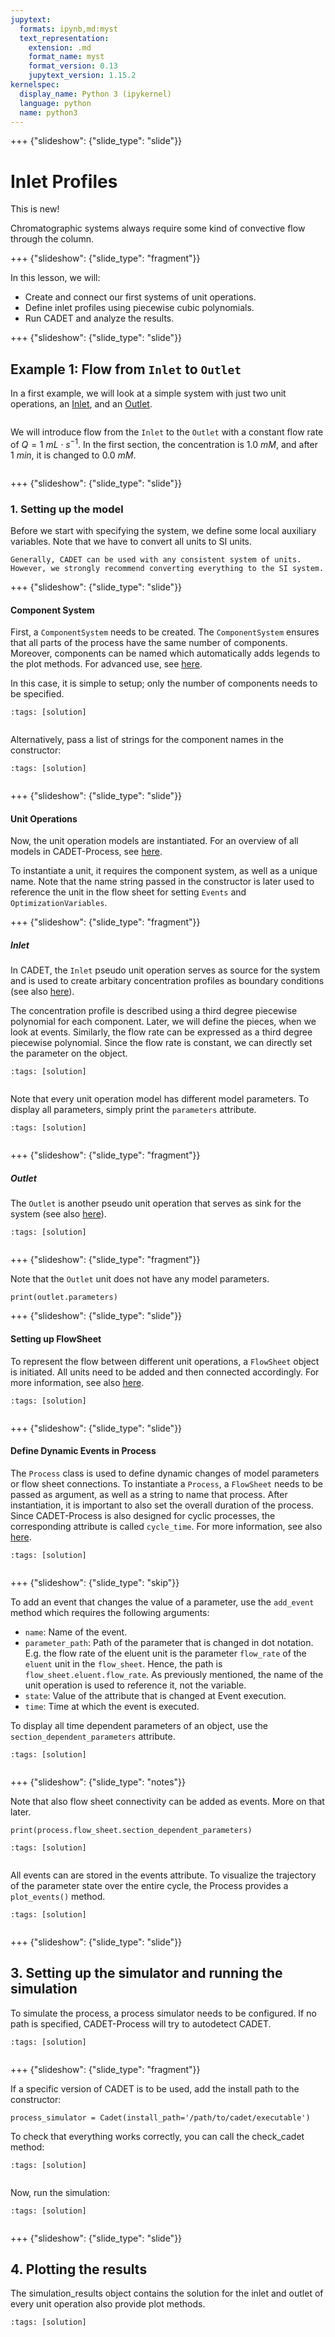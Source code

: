 ```yaml
---
jupytext:
  formats: ipynb,md:myst
  text_representation:
    extension: .md
    format_name: myst
    format_version: 0.13
    jupytext_version: 1.15.2
kernelspec:
  display_name: Python 3 (ipykernel)
  language: python
  name: python3
---
```


+++ {"slideshow": {"slide_type": "slide"}}

# Inlet Profiles

This is new!

Chromatographic systems always require some kind of convective flow through the column.

+++ {"slideshow": {"slide_type": "fragment"}}

In this lesson, we will:
- Create and connect our first systems of unit operations.
- Define inlet profiles using piecewise cubic polynomials.
- Run CADET and analyze the results.

+++ {"slideshow": {"slide_type": "slide"}}

## Example 1: Flow from `Inlet` to `Outlet`

In a first example, we will look at a simple system with just two unit operations, an [Inlet](https://cadet-process.readthedocs.io/en/latest/reference/generated/CADETProcess.processModel.Inlet.html), and an [Outlet](https://cadet-process.readthedocs.io/en/latest/reference/generated/CADETProcess.processModel.Outlet.html).

```{figure} ./resources/IO.png
```

We will introduce flow from the `Inlet` to the `Outlet` with a constant flow rate of $Q = 1~mL \cdot s^{-1}$.
In the first section, the concentration is $1.0~mM$, and after $1~min$, it is changed to $0.0~mM$.

```{figure} ./resources/step.png
```

+++ {"slideshow": {"slide_type": "slide"}}

### 1. Setting up the model

Before we start with specifying the system, we define some local auxiliary variables.
Note that we have to convert all units to SI units.


```{note}
Generally, CADET can be used with any consistent system of units.
However, we strongly recommend converting everything to the SI system.
```

+++ {"slideshow": {"slide_type": "slide"}}

#### Component System

First, a `ComponentSystem` needs to be created.
The `ComponentSystem` ensures that all parts of the process have the same number of components.
Moreover, components can be named which automatically adds legends to the plot methods.
For advanced use, see [here](https://cadet-process.readthedocs.io/en/latest/reference/process_model/component_system.html).

In this case, it is simple to setup; only the number of components needs to be specified.

```{code-cell}
:tags: [solution]


```

Alternatively, pass a list of strings for the component names in the constructor:

```{code-cell}
:tags: [solution]


```

+++ {"slideshow": {"slide_type": "slide"}}

#### Unit Operations

Now, the unit operation models are instantiated.
For an overview of all models in CADET-Process, see [here](https://cadet-process.readthedocs.io/en/latest/reference/process_model/unit_operation_models.html).

To instantiate a unit, it requires the component system, as well as a unique name.
Note that the name string passed in the constructor is later used to reference the unit in the flow sheet for setting `Events` and `OptimizationVariables`.

+++ {"slideshow": {"slide_type": "fragment"}}

##### Inlet

In CADET, the `Inlet` pseudo unit operation serves as source for the system and is used to create arbitary concentration profiles as boundary conditions (see also [here](https://cadet-process.readthedocs.io/en/latest/reference/generated/CADETProcess.processModel.Inlet.html)).

The concentration profile is described using a third degree piecewise polynomial for each component.
Later, we will define the pieces, when we look at events.
Similarly, the flow rate can be expressed as a third degree piecewise polynomial.
Since the flow rate is constant, we can directly set the parameter on the object.

```{code-cell}
:tags: [solution]


```

Note that every unit operation model has different model parameters.
To display all parameters, simply print the `parameters` attribute.

```{code-cell}
:tags: [solution]


```

+++ {"slideshow": {"slide_type": "fragment"}}

##### Outlet
The `Outlet` is another pseudo unit operation that serves as sink for the system (see also [here](https://cadet.github.io/master/modelling/unit_operations/outlet)).

```{code-cell}
:tags: [solution]


```

+++ {"slideshow": {"slide_type": "fragment"}}

Note that the `Outlet` unit does not have any model parameters.

```{code-cell}
print(outlet.parameters)
```

+++ {"slideshow": {"slide_type": "slide"}}

#### Setting up FlowSheet

To represent the flow between different unit operations, a `FlowSheet` object is initiated. All units need to be added and then connected accordingly. For more information, see also [here](https://cadet-process.readthedocs.io/en/latest/reference/process_model/flow_sheet.html).

```{code-cell}
:tags: [solution]


```

+++ {"slideshow": {"slide_type": "slide"}}

#### Define Dynamic Events in Process

The `Process` class is used to define dynamic changes of model parameters or flow sheet connections.
To instantiate a `Process`, a `FlowSheet` needs to be passed as argument, as well as a string to name that process.
After instantiation, it is important to also set the overall duration of the process.
Since CADET-Process is also designed for cyclic processes, the corresponding attribute is called `cycle_time`.
For more information, see also [here](https://cadet.github.io/master/modelling/unit_operations/outlet).

```{code-cell}
:tags: [solution]


```

+++ {"slideshow": {"slide_type": "skip"}}

To add an event that changes the value of a parameter, use the `add_event` method which requires the following arguments:
- `name`: Name of the event.
- `parameter_path`: Path of the parameter that is changed in dot notation. E.g. the flow rate of the eluent unit is the parameter `flow_rate` of the `eluent` unit in the `flow_sheet`. Hence, the path is `flow_sheet.eluent.flow_rate`. As previously mentioned, the name of the unit operation is used to reference it, not the variable.
- `state`: Value of the attribute that is changed at Event execution.
- `time`: Time at which the event is executed.

To display all time dependent parameters of an object, use the `section_dependent_parameters` attribute.

```{code-cell}
:tags: [solution]


```

+++ {"slideshow": {"slide_type": "notes"}}

Note that also flow sheet connectivity can be added as events. More on that later.

```{code-cell}
print(process.flow_sheet.section_dependent_parameters)
```

```{code-cell}
:tags: [solution]


```

All events can are stored in the events attribute. To visualize the trajectory of the parameter state over the entire cycle, the Process provides a `plot_events()` method.

```{code-cell}
:tags: [solution]


```

+++ {"slideshow": {"slide_type": "slide"}}

## 3. Setting up the simulator and running the simulation

To simulate the process, a process simulator needs to be configured.
If no path is specified, CADET-Process will try to autodetect CADET.

```{code-cell}
:tags: [solution]


```

+++ {"slideshow": {"slide_type": "fragment"}}

If a specific version of CADET is to be used, add the install path to the constructor:

```
process_simulator = Cadet(install_path='/path/to/cadet/executable')
```

To check that everything works correctly, you can call the check_cadet method:

```{code-cell}
:tags: [solution]


```

Now, run the simulation:

```{code-cell}
:tags: [solution]


```

+++ {"slideshow": {"slide_type": "slide"}}

## 4. Plotting the results

The simulation_results object contains the solution for the inlet and outlet of every unit operation also provide plot methods.

```{code-cell}
:tags: [solution]


```
